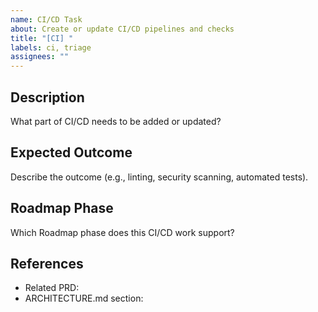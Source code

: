 ```yaml
---
name: CI/CD Task
about: Create or update CI/CD pipelines and checks
title: "[CI] "
labels: ci, triage
assignees: ""
---
```


## Description
What part of CI/CD needs to be added or updated?

## Expected Outcome
Describe the outcome (e.g., linting, security scanning, automated tests).

## Roadmap Phase
Which Roadmap phase does this CI/CD work support?

## References
- Related PRD: 
- ARCHITECTURE.md section:
